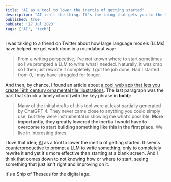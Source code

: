 ```yaml
---
title: 'AI as a tool to lower the inertia of getting started'
description: "AI isn't the thing. It's the thing that gets you to the thing."
published: true
pubDate: '17 Jul 2023'
tags: ['AI', 'tech']
---
```


I was talking to a friend on Twitter about how large language models (LLMs) have helped me get work done in a roundabout way:

> From a writing perspective, I've not known where to start sometimes so I've prompted a LLM to write what I needed. Naturally, it was crap so I then just rewrote it completely. I got the job done. Had I started from 0, I may have struggled for longer.

And then, by chance, I found an article about [a cool web app that lets you create 19th century ornamental tile illustrations](https://www.deepakg.com/bringing-19th-century-ornamental-tile-illustrations-into-a-21st-century-web-app). The last paragraph was the part that struck a timely chord (with the key phrase in **bold**):

> Many of the initial drafts of this tool were at least partially generated by ChatGPT 4. They never came close to anything you could simply use, but they were instrumental in showing me what’s possible. <strong>More importantly, they greatly lowered the inertia I would have to overcome to start building something like this in the first place.</strong> We live in interesting times.

I love that idea; [AI](/jardim/tech/ai/) as a tool to lower the inertia of getting started. It seems counterproductive to prompt a LLM to write something, only to completely rewrite it and yet it's more effective than starting at a blank screen. And I think that comes down to not knowing how or where to start, seeing something that just isn't right and improving on it. 

It's a Ship of Theseus for the digital age.